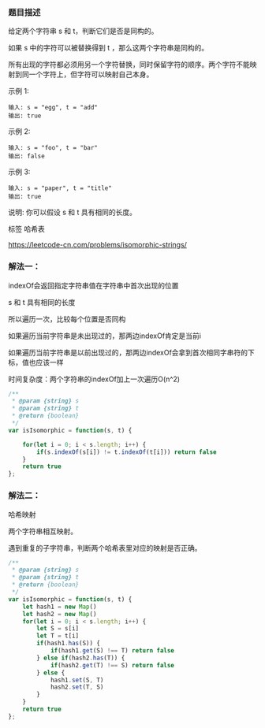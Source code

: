 ### 题目描述

给定两个字符串 s 和 t，判断它们是否是同构的。

如果 s 中的字符可以被替换得到 t ，那么这两个字符串是同构的。

所有出现的字符都必须用另一个字符替换，同时保留字符的顺序。两个字符不能映射到同一个字符上，但字符可以映射自己本身。

示例 1:
```
输入: s = "egg", t = "add"
输出: true
```
示例 2:
```
输入: s = "foo", t = "bar"
输出: false
```
示例 3:
```
输入: s = "paper", t = "title"
输出: true
```
说明:
你可以假设 s 和 t 具有相同的长度。

标签 哈希表

https://leetcode-cn.com/problems/isomorphic-strings/


### 解法一：
indexOf会返回指定字符串值在字符串中首次出现的位置

s 和 t 具有相同的长度

所以遍历一次，比较每个位置是否同构

如果遍历当前字符串是未出现过的，那两边indexOf肯定是当前i

如果遍历当前字符串是以前出现过的，那两边indexOf会拿到首次相同字串符的下标，值也应该一样

时间复杂度：两个字符串的indexOf加上一次遍历O(n^2)

```js
/**
 * @param {string} s
 * @param {string} t
 * @return {boolean}
 */
var isIsomorphic = function(s, t) {

    for(let i = 0; i < s.length; i++) {
        if(s.indexOf(s[i]) != t.indexOf(t[i])) return false
    }
    return true
};
```

### 解法二：
哈希映射

两个字符串相互映射。

遇到重复的子字符串，判断两个哈希表里对应的映射是否正确。


```js
/**
 * @param {string} s
 * @param {string} t
 * @return {boolean}
 */
var isIsomorphic = function(s, t) {
    let hash1 = new Map()
    let hash2 = new Map()
    for(let i = 0; i < s.length; i++) {
        let S = s[i]
        let T = t[i]
        if(hash1.has(S)) {
            if(hash1.get(S) !== T) return false
        } else if(hash2.has(T)) {
            if(hash2.get(T) !== S) return false
        } else {
            hash1.set(S, T)
            hash2.set(T, S)
        }
    }
    return true
};
```
